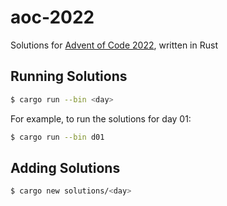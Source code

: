 # aoc-2022

Solutions for [Advent of Code 2022](https://adventofcode.com/2022), written in Rust

## Running Solutions

```sh
$ cargo run --bin <day>
```

For example, to run the solutions for day 01:

```sh
$ cargo run --bin d01
```

## Adding Solutions

```sh
$ cargo new solutions/<day>
```

